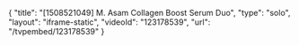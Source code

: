 {
    "title": "[1508521049] M. Asam Collagen Boost Serum Duo",
    "type": "solo",
    "layout": "iframe-static",
    "videoId": "123178539",
    "url": "\/tvpembed\/123178539"
}